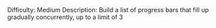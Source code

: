 Difficulty: Medium
Description: Build a list of progress bars that fill up gradually concurrently, up to a limit of 3